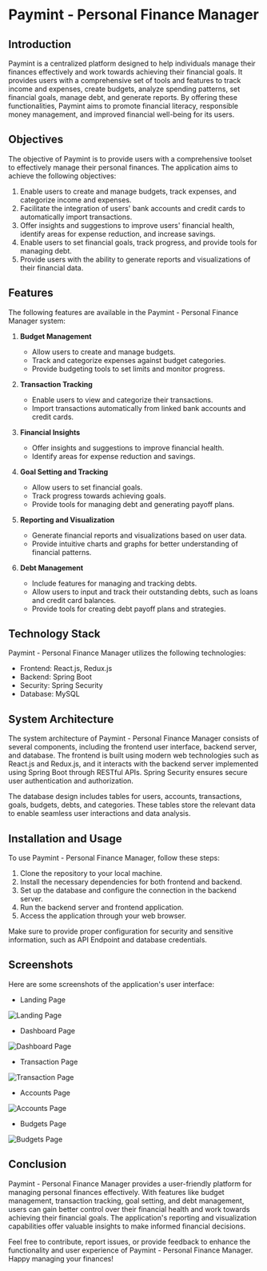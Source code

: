 # Paymint - Personal Finance Manager

## Introduction

Paymint is a centralized platform designed to help individuals manage their finances effectively and work towards achieving their financial goals. It provides users with a comprehensive set of tools and features to track income and expenses, create budgets, analyze spending patterns, set financial goals, manage debt, and generate reports. By offering these functionalities, Paymint aims to promote financial literacy, responsible money management, and improved financial well-being for its users.

## Objectives

The objective of Paymint is to provide users with a comprehensive toolset to effectively manage their personal finances. The application aims to achieve the following objectives:

1. Enable users to create and manage budgets, track expenses, and categorize income and expenses.
2. Facilitate the integration of users' bank accounts and credit cards to automatically import transactions.
3. Offer insights and suggestions to improve users' financial health, identify areas for expense reduction, and increase savings.
4. Enable users to set financial goals, track progress, and provide tools for managing debt.
5. Provide users with the ability to generate reports and visualizations of their financial data.

## Features

The following features are available in the Paymint - Personal Finance Manager system:

1. **Budget Management**
   - Allow users to create and manage budgets.
   - Track and categorize expenses against budget categories.
   - Provide budgeting tools to set limits and monitor progress.

2. **Transaction Tracking**
   - Enable users to view and categorize their transactions.
   - Import transactions automatically from linked bank accounts and credit cards.

3. **Financial Insights**
   - Offer insights and suggestions to improve financial health.
   - Identify areas for expense reduction and savings.

4. **Goal Setting and Tracking**
   - Allow users to set financial goals.
   - Track progress towards achieving goals.
   - Provide tools for managing debt and generating payoff plans.

5. **Reporting and Visualization**
   - Generate financial reports and visualizations based on user data.
   - Provide intuitive charts and graphs for better understanding of financial patterns.

6. **Debt Management**
   - Include features for managing and tracking debts.
   - Allow users to input and track their outstanding debts, such as loans and credit card balances.
   - Provide tools for creating debt payoff plans and strategies.

## Technology Stack

Paymint - Personal Finance Manager utilizes the following technologies:
- Frontend: React.js, Redux.js
- Backend: Spring Boot
- Security: Spring Security
- Database: MySQL

## System Architecture

The system architecture of Paymint - Personal Finance Manager consists of several components, including the frontend user interface, backend server, and database. The frontend is built using modern web technologies such as React.js and Redux.js, and it interacts with the backend server implemented using Spring Boot through RESTful APIs. Spring Security ensures secure user authentication and authorization.

The database design includes tables for users, accounts, transactions, goals, budgets, debts, and categories. These tables store the relevant data to enable seamless user interactions and data analysis.

## Installation and Usage

To use Paymint - Personal Finance Manager, follow these steps:

1. Clone the repository to your local machine.
2. Install the necessary dependencies for both frontend and backend.
3. Set up the database and configure the connection in the backend server.
4. Run the backend server and frontend application.
5. Access the application through your web browser.

Make sure to provide proper configuration for security and sensitive information, such as API Endpoint and database credentials.

## Screenshots

Here are some screenshots of the application's user interface:
- Landing Page
  
![Landing Page](https://raw.githubusercontent.com/UdhayakumarThangavel/paymint-web-app/main/Project%20Doc/Screenshots/landing-page.jpg)
- Dashboard Page
  
![Dashboard Page](https://raw.githubusercontent.com/UdhayakumarThangavel/paymint-web-app/main/Project%20Doc/Screenshots/dashboard-page.jpg)
- Transaction Page
  
![Transaction Page](https://raw.githubusercontent.com/UdhayakumarThangavel/paymint-web-app/main/Project%20Doc/Screenshots/transaction-page.jpg)
- Accounts Page
  
![Accounts Page](https://raw.githubusercontent.com/UdhayakumarThangavel/paymint-web-app/main/Project%20Doc/Screenshots/account-page.jpg)
- Budgets Page
  
![Budgets Page](https://raw.githubusercontent.com/UdhayakumarThangavel/paymint-web-app/main/Project%20Doc/Screenshots/budget-page.jpg)

## Conclusion

Paymint - Personal Finance Manager provides a user-friendly platform for managing personal finances effectively. With features like budget management, transaction tracking, goal setting, and debt management, users can gain better control over their financial health and work towards achieving their financial goals. The application's reporting and visualization capabilities offer valuable insights to make informed financial decisions.

Feel free to contribute, report issues, or provide feedback to enhance the functionality and user experience of Paymint - Personal Finance Manager. Happy managing your finances!
